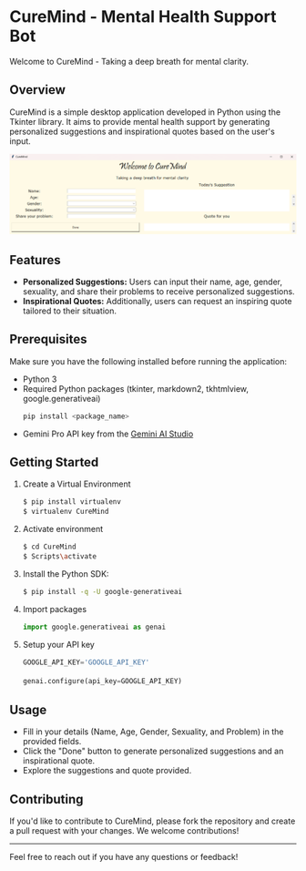 # CureMind - Mental Health Support Bot

Welcome to CureMind - Taking a deep breath for mental clarity.

## Overview

CureMind is a simple desktop application developed in Python using the Tkinter library. It aims to provide mental health support by generating personalized suggestions and inspirational quotes based on the user's input.

![](Screenshot.png)

## Features

- **Personalized Suggestions:** Users can input their name, age, gender, sexuality, and share their problems to receive personalized suggestions.
- **Inspirational Quotes:** Additionally, users can request an inspiring quote tailored to their situation.

## Prerequisites

Make sure you have the following installed before running the application:
- Python 3
- Required Python packages (tkinter, markdown2, tkhtmlview, google.generativeai)
  ```bash
  pip install <package_name>
- Gemini Pro API key from the [Gemini AI Studio](https://makersuite.google.com/app/apikey)

## Getting Started

1. Create a Virtual Environment
   ```bash
   $ pip install virtualenv
   $ virtualenv CureMind
   
2. Activate environment
   ```bash
   $ cd CureMind
   $ Scripts\activate 
   
3. Install the Python SDK:

   ```bash
   $ pip install -q -U google-generativeai

4. Import packages
   ```python
   import google.generativeai as genai

5. Setup your API key
   ```python
   GOOGLE_API_KEY='GOOGLE_API_KEY'

   genai.configure(api_key=GOOGLE_API_KEY)
   
## Usage
- Fill in your details (Name, Age, Gender, Sexuality, and Problem) in the provided fields.
- Click the "Done" button to generate personalized suggestions and an inspirational quote.
- Explore the suggestions and quote provided.

## Contributing
If you'd like to contribute to CureMind, please fork the repository and create a pull request with your changes. We welcome contributions!

<hr>

Feel free to reach out if you have any questions or feedback!
